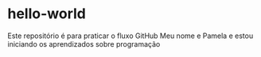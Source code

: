 # hello-world
Este repositório é para praticar o fluxo GitHub
Meu nome e Pamela e estou iniciando os aprendizados sobre programação

